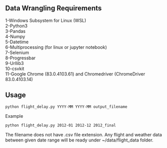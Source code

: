 ## Data Wrangling Requirements
1-Windows Subsystem for Linux (WSL) \
2-Python3 \
3-Pandas \
4-Numpy \
5-Datetime \
6-Multiprocessing (for linux or jupyter notebook) \
7-Selenium \
8-Progressbar \
9-Urllib3 \
10-csvkit \
11-Google Chrome (83.0.4103.61) and Chromedriver (ChromeDriver 83.0.4103.14)

## Usage
```
python flight_delay.py YYYY-MM YYYY-MM output_filename
```
Example
```
python flight_delay.py 2012-01 2012-12 2012_final
```
The filename does not have .csv file extension. Any flight and weather data between given date range will be ready under ~/data/flight_data folder.
